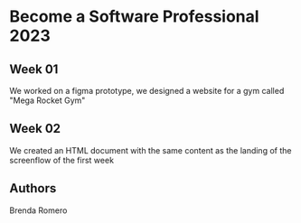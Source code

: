 # Become a Software Professional 2023

## Week 01
We worked on a figma prototype, we designed a website for a gym called "Mega Rocket Gym"

## Week 02
We created an HTML document with the same content as the landing of the screenflow of the first week

## Authors
Brenda Romero